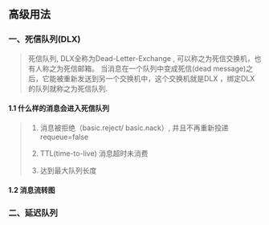 ## 高级用法


### 一、死信队列(DLX)

> 死信队列, DLX全称为Dead-Letter-Exchange , 可以称之为死信交换机，也有人称之为死信邮箱。 当消息在一个队列中变成死信(dead message)之后，它能被重新发送到另一个交换机中，这个交换机就是DLX ，绑定DLX的队列就称之为死信队列.

#### 1.1  什么样的消息会进入死信队列
> 1. 消息被拒绝（basic.reject/ basic.nack）, 并且不再重新投递 requeue=false
> 
> 2. TTL(time-to-live) 消息超时未消费
> 
> 3. 达到最大队列长度

#### 1.2 消息流转图

### 二、延迟队列


